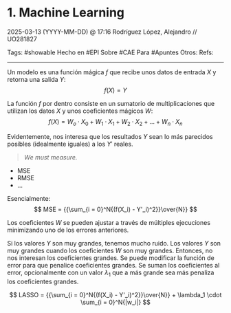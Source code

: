 # 1. Machine Learning
2025-03-13 (YYYY-MM-DD) @ 17:16
Rodríguez López, Alejandro // UO281827

Tags:
	#showable
	Hecho en #EPI
	Sobre #CAE
	Para #Apuntes
	Otros:
	Refs:
 
<hr>

Un modelo es una función mágica $f$ que recibe unos datos de entrada $X$ y retorna una salida $Y$:
$$
	f(X) = Y
$$

La función $f$ por dentro consiste en un sumatorio de multiplicaciones que utilizan los datos $X$ y unos coeficientes mágicos $W$:
$$
	f(X) = W_o \cdot X_0 + W_1 \cdot X_1 + W_2 \cdot X_2 + \dots + W_n \cdot X_n
$$

Evidentemente, nos interesa que los resultados $Y$ sean lo más parecidos posibles (idealmente iguales) a los $Y'$ reales.
> _We must measure._

- MSE
- RMSE
- ...

Esencialmente:
$$
	MSE = {{\sum_{i = 0}^N{(f(X_i) - Y'_i)^2}}\over{N}}
$$

Los coeficientes $W$ se pueden ajustar a través de múltiples ejecuciones minimizando uno de los errores anteriores.

Si los valores $Y$ son muy grandes, tenemos mucho ruido.
Los valores $Y$ son muy grandes cuando los coeficientes $W$ son muy grandes.
Entonces, no nos interesan los coeficientes grandes.
Se puede modificar la función de error para que penalice coeficientes grandes.
Se suman los coeficientes al error, opcionalmente con un valor $\lambda_1$ que a más grande sea más penaliza los coeficientes grandes.

$$	
	LASSO = {{\sum_{i = 0}^N{(f(X_i) - Y'_i)^2}}\over{N}} + \lambda_1 \cdot \sum_{i = 0}^N{|w_i|}
$$
